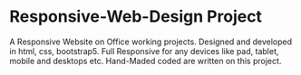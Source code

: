 # Responsive-Web-Design Project
 A Responsive Website on Office working projects. Designed and developed in html, css, bootstrap5. Full Responsive for any devices like pad, tablet, mobile and desktops etc. Hand-Maded coded are written on this project.
